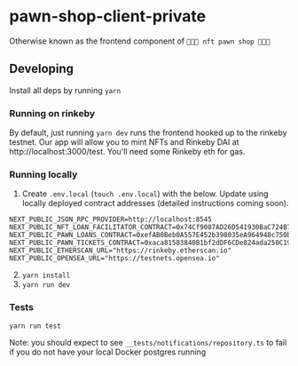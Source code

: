 # pawn-shop-client-private

Otherwise known as the frontend component of `💸✨🎸 nft pawn shop 💍✨💸`

## Developing

Install all deps by running `yarn`

### Running on rinkeby

By default, just running `yarn dev` runs the frontend hooked up to the rinkeby testnet. Our app will allow you to mint NFTs and Rinkeby DAI at http://localhost:3000/test. You'll need some Rinkeby eth for gas.

### Running locally

1. Create `.env.local` (`touch .env.local`) with the below. Update using locally deployed contract addresses (detailed instructions coming soon).

```
NEXT_PUBLIC_JSON_RPC_PROVIDER=http://localhost:8545
NEXT_PUBLIC_NFT_LOAN_FACILITATOR_CONTRACT=0x74Cf9087AD26D541930BaC724B7ab21bA8F00a27
NEXT_PUBLIC_PAWN_LOANS_CONTRACT=0xefAB0Beb0A557E452b398035eA964948c750b2Fd
NEXT_PUBLIC_PAWN_TICKETS_CONTRACT=0xaca81583840B1bf2dDF6CDe824ada250C1936B4D
NEXT_PUBLIC_ETHERSCAN_URL="https://rinkeby.etherscan.io"
NEXT_PUBLIC_OPENSEA_URL="https://testnets.opensea.io"
```

2. `yarn install`
3. `yarn run dev`

### Tests
`yarn run test`

Note: you should expect to see `__tests/notifications/repository.ts` to fail if you do not have your local Docker postgres running